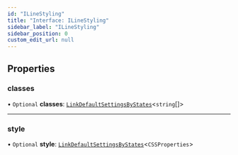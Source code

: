 ```yaml
---
id: "ILineStyling"
title: "Interface: ILineStyling"
sidebar_label: "ILineStyling"
sidebar_position: 0
custom_edit_url: null
---
```


## Properties

### classes

• `Optional` **classes**: [`LinkDefaultSettingsByStates`](../#linkdefaultsettingsbystates)<`string`[]\>

___

### style

• `Optional` **style**: [`LinkDefaultSettingsByStates`](../#linkdefaultsettingsbystates)<`CSSProperties`\>
